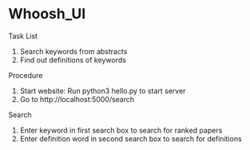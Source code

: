# Whoosh_UI

Task List
1. Search keywords from abstracts
2. Find out definitions of keywords

Procedure
1. Start website: Run python3 hello.py to start server
2. Go to http://localhost:5000/search

Search
1. Enter keyword in first search box to search for ranked papers
2. Enter definition word in second search box to search for definitions
